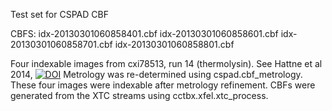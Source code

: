 Test set for CSPAD CBF

CBFS:
idx-20130301060858401.cbf
idx-20130301060858601.cbf
idx-20130301060858701.cbf
idx-20130301060858801.cbf

Four indexable images from cxi78513, run 14 (thermolysin). See Hattne et al 2014, [![DOI](http://dx.doi.org/10.1038/nmeth.2887)](http://dx.doi.org/10.1038/nmeth.2887)
Metrology was re-determined using cspad.cbf_metrology. These four images were indexable after metrology refinement.
CBFs were generated from the XTC streams using cctbx.xfel.xtc_process.

